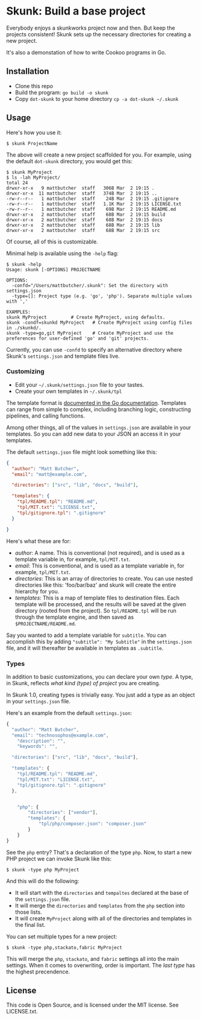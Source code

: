 # Skunk: Build a base project

Everybody enjoys a skunkworks project now and then. But keep the
projects consistent! Skunk sets up the necessary directories for
creating a new project.

It's also a demonstation of how to write Cookoo programs in Go.

## Installation

* Clone this repo
* Build the program: `go build -o skunk`
* Copy `dot-skunk` to your home directory `cp -a dot-skunk ~/.skunk`

## Usage

Here's how you use it:

```
$ skunk ProjectName
```

The above will create a new project scaffolded for you. For example,
using the default `dot-skunk` directory, you would get this:

```
$ skunk MyProject
$ ls -lah MyProject/
total 24
drwxr-xr-x   9 mattbutcher  staff   306B Mar  2 19:15 .
drwxr-xr-x  11 mattbutcher  staff   374B Mar  2 19:15 ..
-rw-r--r--   1 mattbutcher  staff    24B Mar  2 19:15 .gitignore
-rw-r--r--   1 mattbutcher  staff   1.1K Mar  2 19:15 LICENSE.txt
-rw-r--r--   1 mattbutcher  staff    69B Mar  2 19:15 README.md
drwxr-xr-x   2 mattbutcher  staff    68B Mar  2 19:15 build
drwxr-xr-x   2 mattbutcher  staff    68B Mar  2 19:15 docs
drwxr-xr-x   2 mattbutcher  staff    68B Mar  2 19:15 lib
drwxr-xr-x   2 mattbutcher  staff    68B Mar  2 19:15 src
```

Of course, all of this is customizable.

Minimal help is available using the `-help` flag:

```
$ skunk -help
Usage: skunk [-OPTIONS] PROJECTNAME

OPTIONS:
  -confd="/Users/mattbutcher/.skunk": Set the directory with settings.json
  -type=[]: Project type (e.g. 'go', 'php'). Separate multiple values with ','

EXAMPLES:
skunk MyProject			# Create MyProject, using defaults.
skunk -condf=skunkd MyProject	# Create MyProject using config files in ./skunkd/.
skunk -type=go,git MyProject	# Create MyProject and use the preferences for user-defined 'go' and 'git' projects.
```

Currently, you can use `-confd` to specify an alternative directory
where Skunk's `settings.json` and template files live.

### Customizing

* Edit your `~/.skunk/settings.json` file to your tastes.
* Create your own templates in `~/.skunk/tpl`

The template format is [documented in the Go documentation](http://golang.org/pkg/text/template/#pkg-overview).
Templates can range from simple to complex, including branching logic,
constructing pipelines, and calling functions.

Among other things, all of the values in `settings.json` are available
in your templates. So you can add new data to your JSON an access it in
your templates.

The default `settings.json` file might look something like this:

```json
{
  "author": "Matt Butcher",
  "email": "matt@example.com",

  "directories": ["src", "lib", "docs", "build"],

  "templates": {
    "tpl/README.tpl": "README.md",
    "tpl/MIT.txt": "LICENSE.txt",
    "tpl/gitignore.tpl": ".gitignore"
  }

}
```

Here's what these are for:

- *author*: A name. This is conventional (not required), and is used as a
template variable in, for example, `tpl/MIT.txt`.
- *email*: This is conventional, and is used as a template variable in,
for example, `tpl/MIT.txt`.
- *directories*: This is an array of directories to create. You can use
nested directories like this: 'foo/bar/baz' and skunk will create the
entire hierarchy for you.
- *templates*: This is a map of template files to destination files. Each
template will be processed, and the results will be saved at the given
directory (rooted from the project). So `tpl/README.tpl` will be run
through the template engine, and then saved as `$PROJECTNAME/README.md`.

Say you wanted to add a template variable for `subtitle`. You can
accomplish this by adding `"subtitle": "My Subtitle"` in the
`settings.json` file, and it will thereafter be available in templates
as `.subtitle`.

### Types

In addition to basic customizations, you can declare your own *type*. A
type, in Skunk, reflects *what kind (type) of project* you are creating.

In Skunk 1.0, creating types is trivially easy. You just add a type as
an object in your `settings.json` file.

Here's an example from the default `settings.json`:

```javascript
{
  "author": "Matt Butcher",
  "email": "technosophos@example.com",
	"description": "",
	"keywords": "",

  "directories": ["src", "lib", "docs", "build"],

  "templates": {
    "tpl/README.tpl": "README.md",
    "tpl/MIT.txt": "LICENSE.txt",
    "tpl/gitignore.tpl": ".gitignore"
  },


	"php": {
		"directories": ["vendor"],
		"templates": {
			"tpl/php/composer.json": "composer.json"
		}
	}
}

```

See the `php` entry? That's a declaration of the type `php`. Now, to
start a new PHP project we can invoke Skunk like this:

```
$ skunk -type php MyProject
```

And this will do the following:

- It will start with the `directories` and `tempaltes` declared at the
base of the `settings.json` file.
- It will merge the `directories` and `templates` from the `php` section
into those lists.
- It will create `MyProject` along with all of the directories and
templates in the final list.

You can set multiple types for a new project:

```
$ skunk -type php,stackato,fabric MyProject
```

This will merge the `php`, `stackato`, and `fabric` settings all into
the main settings. When it comes to overwriting, order is important. The
*last type* has the highest precendence.


## License

This code is Open Source, and is licensed under the MIT license. See
LICENSE.txt.
